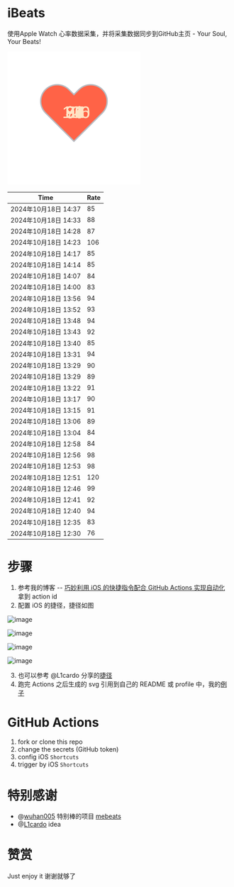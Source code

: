 # iBeats
使用Apple Watch 心率数据采集，并将采集数据同步到GitHub主页 - Your Soul, Your Beats!

![](./files/heart.svg)

<!--START_SECTION:my_heart_rate-->
| Time | Rate | 
 | ---- | ---- | 
| 2024年10月18日 14:37 | 85 |
| 2024年10月18日 14:33 | 88 |
| 2024年10月18日 14:28 | 87 |
| 2024年10月18日 14:23 | 106 |
| 2024年10月18日 14:17 | 85 |
| 2024年10月18日 14:14 | 85 |
| 2024年10月18日 14:07 | 84 |
| 2024年10月18日 14:00 | 83 |
| 2024年10月18日 13:56 | 94 |
| 2024年10月18日 13:52 | 93 |
| 2024年10月18日 13:48 | 94 |
| 2024年10月18日 13:43 | 92 |
| 2024年10月18日 13:40 | 85 |
| 2024年10月18日 13:31 | 94 |
| 2024年10月18日 13:29 | 90 |
| 2024年10月18日 13:29 | 89 |
| 2024年10月18日 13:22 | 91 |
| 2024年10月18日 13:17 | 90 |
| 2024年10月18日 13:15 | 91 |
| 2024年10月18日 13:06 | 89 |
| 2024年10月18日 13:04 | 84 |
| 2024年10月18日 12:58 | 84 |
| 2024年10月18日 12:56 | 98 |
| 2024年10月18日 12:53 | 98 |
| 2024年10月18日 12:51 | 120 |
| 2024年10月18日 12:46 | 99 |
| 2024年10月18日 12:41 | 92 |
| 2024年10月18日 12:40 | 94 |
| 2024年10月18日 12:35 | 83 |
| 2024年10月18日 12:30 | 76 |

<!--END_SECTION:my_heart_rate-->

# 步骤
1. 参考我的博客 -- [巧妙利用 iOS 的快捷指令配合 GitHub Actions 实现自动化](https://github.com/yihong0618/gitblog/issues/198) 拿到 action id
2. 配置 iOS 的捷径，捷径如图

![image](https://user-images.githubusercontent.com/15976103/122154218-0db0b480-ce97-11eb-93bb-5aec07c558dc.png)

![image](https://user-images.githubusercontent.com/15976103/122154236-186b4980-ce97-11eb-8e4b-70551a0391ae.png)

![image](https://user-images.githubusercontent.com/15976103/122154268-2d47dd00-ce97-11eb-902e-3acf292265a9.png)

![image](https://user-images.githubusercontent.com/15976103/122174055-fa144680-ceb4-11eb-9be2-3eb83cd516f7.png)

3. 也可以参考 @L1cardo 分享的[捷径](https://www.icloud.com/shortcuts/6ab6047b459c41ad822ad6b94b1c03d4)
4. 跑完 Actions 之后生成的 svg 引用到自己的 README 或 profile 中，我的[例子](https://github.com/yihong0618) 

# GitHub Actions

1. fork or clone this repo
2. change the secrets (GitHub token)
3. config iOS `Shortcuts` 
4. trigger by iOS `Shortcuts`

# 特别感谢
- @[wuhan005](https://github.com/wuhan005) 特别棒的项目 [mebeats](https://github.com/wuhan005/mebeats)
- @[L1cardo](https://github.com/L1cardo) idea

# 赞赏
Just enjoy it
谢谢就够了
